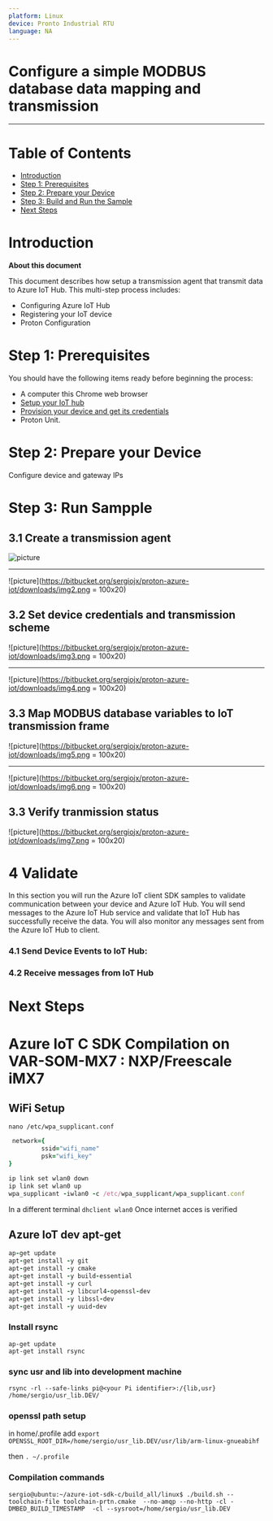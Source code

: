 ```yaml
---
platform: Linux
device: Pronto Industrial RTU
language: NA
---
```


Configure a simple MODBUS database data mapping and transmission
===
---

# Table of Contents

-   [Introduction](#Introduction)
-   [Step 1: Prerequisites](#Prerequisites)
-   [Step 2: Prepare your Device](#PrepareDevice)
-   [Step 3: Build and Run the Sample](#Build)
-   [Next Steps](#NextSteps)

<a name="Introduction"></a>
# Introduction

**About this document**

This document describes how setup a transmission agent that transmit data to Azure IoT Hub. This multi-step process includes:

-   Configuring Azure IoT Hub
-   Registering your IoT device
-   Proton Configuration

<a name="Prerequisites"></a>
# Step 1: Prerequisites

You should have the following items ready before beginning the process:

-  A computer this Chrome web browser
-  [Setup your IoT hub](https://github.com/Azure/azure-iot-device-ecosystem/blob/master/setup_iothub.md)
-  [Provision your device and get its credentials](https://github.com/Azure/azure-iot-device-ecosystem/blob/master/manage_iot_hub.md)
-  Proton Unit.

<a name="PrepareDevice"></a>
# Step 2: Prepare your Device
Configure device and gateway IPs

# Step 3: Run Sampple

<a name="Create"></a>
## 3.1 Create a transmission agent

![picture](https://bitbucket.org/sergiojx/proton-azure-iot/downloads/img1.png)
****
![picture](https://bitbucket.org/sergiojx/proton-azure-iot/downloads/img2.png = 100x20)

<a name="Credentail"></a>
## 3.2 Set device credentials and transmission scheme

![picture](https://bitbucket.org/sergiojx/proton-azure-iot/downloads/img3.png = 100x20)
****
![picture](https://bitbucket.org/sergiojx/proton-azure-iot/downloads/img4.png = 100x20)

<a name="Mapping"></a>
## 3.3 Map MODBUS database variables to IoT transmission frame

![picture](https://bitbucket.org/sergiojx/proton-azure-iot/downloads/img5.png = 100x20)
****
![picture](https://bitbucket.org/sergiojx/proton-azure-iot/downloads/img6.png = 100x20)


<a name="Status"></a>
## 3.3 Verify tranmission status

![picture](https://bitbucket.org/sergiojx/proton-azure-iot/downloads/img7.png = 100x20)


<a name="Run"></a>
# 4 Validate
   In this section you will run the Azure IoT client SDK samples to validate communication between your device and Azure IoT Hub. You will send messages to the Azure IoT Hub service and validate that IoT Hub has successfully receive the data. You will also monitor any messages sent from the Azure IoT Hub to client.








### 4.1 Send Device Events to IoT Hub:



### 4.2 Receive messages from IoT Hub



<a name="NextSteps"></a>
# Next Steps
 

# Azure IoT C SDK Compilation on VAR-SOM-MX7 : NXP/Freescale iMX7
## WiFi Setup
``
 nano /etc/wpa_supplicant.conf
``
```ruby
 network={
         ssid="wifi_name"
         psk="wifi_key"
}
```
 
```ruby
ip link set wlan0 down
ip link set wlan0 up
wpa_supplicant -iwlan0 -c /etc/wpa_supplicant/wpa_supplicant.conf
```
 
In a different terminal
``
dhclient wlan0
``
Once internet acces is verified
## Azure IoT dev apt-get
```ruby
ap-get update
apt-get install -y git 
apt-get install -y cmake
apt-get install -y build-essential
apt-get install -y curl
apt-get install -y libcurl4-openssl-dev
apt-get install -y libssl-dev
apt-get install -y uuid-dev
```
 
### Install rsync
```
ap-get update
apt-get install rsync
```
 
### sync usr and lib into development machine
``
rsync -rl --safe-links pi@<your Pi identifier>:/{lib,usr} /home/sergio/usr_lib.DEV/
``
 
### openssl path setup
in home/.profile add
``
export OPENSSL_ROOT_DIR=/home/sergio/usr_lib.DEV/usr/lib/arm-linux-gnueabihf
``
 
then
``
. ~/.profile
``
 
 
### Compilation commands
``
sergio@ubuntu:~/azure-iot-sdk-c/build_all/linux$ ./build.sh --toolchain-file toolchain-prtn.cmake  --no-amqp --no-http -cl -DMBED_BUILD_TIMESTAMP  -cl --sysroot=/home/sergio/usr_lib.DEV
``